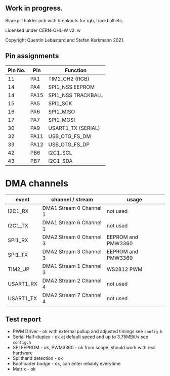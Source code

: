 ## Work in progress.

Blackpill holder pcb with breakouts for rgb, trackball etc.

Licensed under CERN-OHL-W v2.
w

Copyright Quentin Lebastard and Stefan Kerkmann 2021.
## Pin assignments

| Pin No. | Pin  |      Function      |
| ------- | ---- | ------------------ |
| 11      | PA1  | TIM2_CH2 (RGB)     |
| 14      | PA4  | SPI1_NSS EEPROM    |
| 14      | PA15 | SPI1_NSS TRACKBALL |
| 15      | PA5  | SPI1_SCK           |
| 16      | PA6  | SPI1_MISO          |
| 17      | PA7  | SPI1_MOSI          |
| 30      | PA9  | USART1_TX (SERIAL) |
| 32      | PA11 | USB_OTG_FS_DM      |
| 33      | PA12 | USB_OTG_FS_DP      |
| 42      | PB6  | I2C1_SCL           |
| 43      | PB7  | I2C1_SDA           |


# DMA channels

|   event   |    channel / stream     |       usage        |
| --------- | ----------------------- | ------------------ |
| I2C1_RX   | DMA1 Stream 0 Channel 1 | not used           |
| I2C1_TX   | DMA1 Stream 6 Channel 1 | not used           |
| SPI1_RX   | DMA2 Stream 0 Channel 3 | EEPROM and PMW3360 |
| SPI1_TX   | DMA2 Stream 3 Channel 3 | EEPROM and PMW3360 |
| TIM2_UP   | DMA1 Stream 1 Channel 3 | WS2812 PWM         |
| USART1_RX | DMA2 Stream 2 Channel 4 | not used           |
| USART1_TX | DMA2 Stream 7 Channel 4 | not used           |


## Test report

* PWM Driver - ok with external pullup and adjusted timings see `config.h`
* Serial Half-duplex - ok at default speed and up to 3.75MBit/s see `config.h`
* SPI EEPROM - ok, PWM3360 - ok from scope, should work with real hardware
* Splithand detection - ok
* Bootloader bodge - ok, can enter reliably everytime
* Matrix - ok

